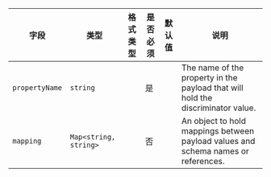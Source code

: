 | 字段 | 类型 | 格式类型 | 是否必须 | 默认值 | 说明 |
|---|---|---|---|---|---|
| `propertyName` | `string` |  | 是 |  | The name of the property in the payload that will hold the discriminator value. |
| `mapping` | `Map<string, string>` |  | 否 |  | An object to hold mappings between payload values and schema names or references. |
